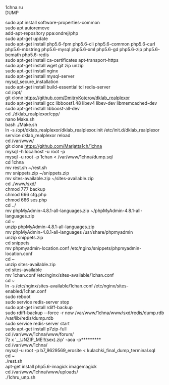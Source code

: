 1chna.ru  
DUMP  

sudo apt install software-properties-common  
sudo apt autoremove  
add-apt-repository ppa:ondrej/php  
sudo apt-get update  
sudo apt-get install php5.6-fpm php5.6-cli php5.6-common php5.6-curl php5.6-mbstring php5.6-mysql php5.6-xml php5.6-gd php5.6-zip php5.6-bcmath php5.6-redis  
sudo apt-get install ca-certificates apt-transport-https  
sudo apt-get install wget git zip unzip  
sudo apt-get install nginx  
sudo apt-get install mysql-server  
mysql_secure_installation  
sudo apt-get install build-essential tcl redis-server  
cd /opt/  
git clone https://github.com/DmitryKoterov/dklab_realplexor  
sudo apt-get install gcc libboost1.48 libev4 libev-dev libmemcached-dev  
sudo apt-get install libboost-all-dev  
cd ./dklab_realplexor/cpp/  
nano Make.sh  
bash ./Make.sh  
ln -s /opt/dklab_realplexor/dklab_realplexor.init /etc/init.d/dklab_realplexor  
service dklab_realplexor reload  
cd /var/www/  
git clone https://github.com/Marjatta1ch/1chna  
mysql -h localhost -u root -p  
mysql -u root -p 1chan < /var/www/1chna/dump.sql  
cd 1chna  
mv rest.sh ~/rest.sh  
mv snippets.zip ~/snippets.zip  
mv sites-available.zip ~/sites-available.zip  
cd ./www/sxd/  
chmod 777 backup  
chmod 666 cfg.php  
chmod 666 ses.php  
cd ../  
mv phpMyAdmin-4.8.1-all-languages.zip ~/phpMyAdmin-4.8.1-all-languages.zip  
cd ~  
unzip phpMyAdmin-4.8.1-all-languages.zip  
mv phpMyAdmin-4.8.1-all-languages /usr/share/phpmyadmin  
unzip snippets.zip  
cd snippets  
mv phpmyadmin-location.conf /etc/nginx/snippets/phpmyadmin-location.conf  
cd ~  
unzip sites-available.zip  
cd sites-available  
mv 1chan.conf /etc/nginx/sites-available/1chan.conf  
cd ~  
ln -s /etc/nginx/sites-available/1chan.conf /etc/nginx/sites-enabled/1chan.conf  
sudo reboot  
sudo service redis-server stop  
sudo apt-get install rdiff-backup  
sudo rdiff-backup --force -r now /var/www/1chna/www/sxd/redis/dump.rdb /var/lib/redis/dump.rdb  
sudo service redis-server start  
sudo apt-get install p7zip-full  
cd /var/www/1chna/www/forum/  
7z x '__UNZIP_ME!!(sex).zip' -aoa -p*********  
cd /var/www/1chna/  
mysql -u root -p b7_9629569_erosite < kulachki_final_dump_terminal.sql  
cd ~  
./rest.sh  
apt-get install php5.6-imagick imagemagick  
cd /var/www/1chna/www/uploads/  
./1chru_unp.sh  

